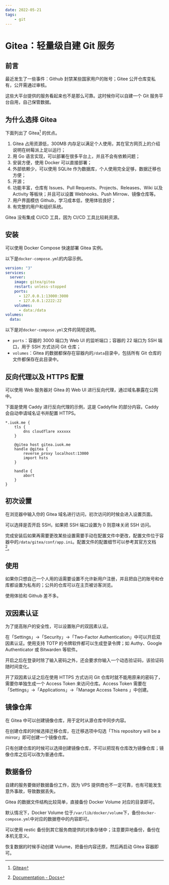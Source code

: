 ```yaml
---
date: 2022-05-21
tags:
    - git
---
```


# Gitea：轻量级自建 Git 服务

## 前言

最近发生了一些事件：Github 封禁某些国家用户的账号；Gitee 公开仓库变私有，公开需通过审核。

这些大平台提供的服务看起来也不是那么可靠。这时候你可以自建一个 Git 服务平台自用，自己保管数据。

<!-- more -->

## 为什么选择 Gitea

下面列出了 Gitea[^1] 的优点。

1. Gitea 占用资源低，300MB 内存足以满足个人使用，其在官方网页上的介绍说明在树莓派上足以运行；
2. 用 Go 语言实现，可以部署在很多平台上，并且不会有依赖问题；
3. 安装方便，使用 Docker 可以直接部署；
4. 外部依赖少，可以使用 SQLite 作为数据库，个人使用完全足够，数据迁移也方便；
5. 开源；
6. 功能丰富，仓库有 Issues、Pull Requests、Projects、Releases、Wiki 以及 Activity 等板块；并且可以设置 Webhooks、Push Mirrow、镜像仓库等。
7. 用户界面模仿 Github，学习成本低，使用体验良好；
8. 有完整的用户和组织系统。

Gitea 没有集成 CI/CD 工具，因为 CI/CD 工具比较耗资源。

## 安装

可以使用 Docker Compose 快速部署 Gitea 实例。

以下是`docker-compose.yml`的内容示例。

```yml
version: "3"
services:
  server:
    image: gitea/gitea
    restart: unless-stopped
    ports:
      - 127.0.0.1:13000:3000
      - 127.0.0.1:2222:22
    volumes:
      - data:/data
volumes:
  data:
```

以下是对`docker-compose.yml`文件的简短说明。

- `ports`：容器的 3000 端口为 Web UI 的监听端口；容器的 22 端口为 SSH 端口，用于 SSH 方式访问 Git 仓库；
- `volumes`：Gitea 的数据都保存在容器内的`/data`目录中，包括所有 Git 仓库的文件都保存在此目录中。

## 反向代理以及 HTTPS 配置

可以使用 Web 服务器对 Gitea 的 Web UI 进行反向代理，通过域名暴露在公网中。

下面是使用 Caddy 进行反向代理的示例，这是 Caddyfile 的部分内容。Caddy 会自动申请域名证书并配置 HTTPS。

```caddyfile
*.iuok.me {
	tls {
		dns cloudflare xxxxxx
	}

	@gitea host gitea.iuok.me
	handle @gitea {
		reverse_proxy localhost:13000
		import hsts
	}

	handle {
		abort
	}
}
```

## 初次设置

在浏览器中输入你的 Gitea 域名进行访问，初次访问的时候会进入设置页面。

可以选择是否开启 SSH，如果把 SSH 端口设置为 0 则意味关闭 SSH 访问。

完成安装后如果再需要更改某些设置需要手动在配置文件中更改，配置文件位于容器中的`/data/gitea/conf/app.ini`。配置文件的配置细节可以参考其官方文档 [^2]。

## 使用

如果你只想自己一个人用的话需要设置不允许新用户注册，并且把自己的账号和仓库都设置为私有的；公共的仓库可以在主页被访客浏览。

使用体验和 Github 差不多。

## 双因素认证

为了提高账户的安全性，可以设置账户的双因素认证。

在「Settings」->「Security」->「Two-Factor Authentication」中可以开启双因素认证。使用支持 TOTP 的令牌软件都可以生成登录令牌；如 Authy、Google Authenticator 或 Bitwarden 等软件。

开启之后在登录时除了输入密码之外，还会要求你输入一个动态验证码，该验证码随时间变化。

开了双因素认证之后在使用 HTTPS 方式访问 Git 仓库时就不能用原来的密码了，需要你单独生成一个 Access Token 来访问仓库。Access Token 需要在「Settings」->「Applications」->「Manage Access Tokens
」中创建。

## 镜像仓库

在 Gitea 中可以创建镜像仓库，用于定时从源仓库中同步内容。

在创建仓库的时候选择迁移仓库，在迁移选项中勾选「This repository will be a mirror」即可创建一个镜像仓库。

只有创建仓库的时候可以选择创建镜像仓库，不可以把现有仓库改为镜像仓库；镜像仓库之后可以改为普通仓库。

## 数据备份

自建的服务要做好数据备份工作，因为 VPS 提供商也不一定可靠，也有可能发生意外事故，导致数据丢失。

Gitea 的数据文件结构比较简单，直接备份 Docker Volume 对应的目录即可。

默认情况下，Docker Volume 位于`/var/lib/docker/volume`下，备份`docker-compose.yml`中对应的数据卷中的内容即可。

可以使用 restic 备份到其它服务商提供的对象存储中；注意要异地备份，备份在本机无意义。

恢复数据的时候手动创建 Volume，把备份内容还原，然后再启动 Gitea 容器即可。


[^1]: [Gitea](https://gitea.io/en-us/)
[^2]: [Documentation - Docs](https://docs.gitea.io/en-us/)
